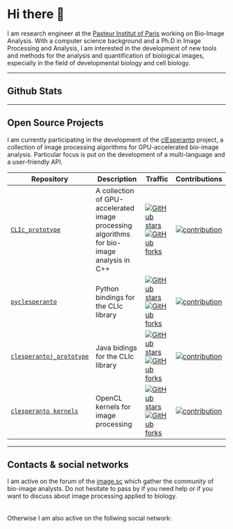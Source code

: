 # Hi there 👋

I am research engineer at the [Pasteur Institut of Paris](https://www.pasteur.fr/en) working on Bio-Image Analysis. With a computer science background and a Ph.D in Image Processing and Analysis, I am interested in the development of new tools and methods for the analysis and quantification of biological images, especially in the field of developmental biology and cell biology.

---
## Github Stats


---
## Open Source Projects

I am currently participating in the development of the [clEsperanto](https://github.com/clEsperanto) project, a collection of image processing algorithms for GPU-accelerated bio-image analysis. Particular focus is put on the development of a multi-language and a user-friendly API.

| Repository | Description | Traffic | Contributions |
| --- | --- | --- | --- |
| [`CLIc_prototype`](https://github.com/clEsperanto/CLIc_prototype) | A collection of GPU-accelerated image processing algorithms for bio-image analysis in C++ | [![GitHub stars](https://img.shields.io/github/stars/clEsperanto/CLIc_prototype?style=social)](https://github.com/clEsperanto/CLIc_prototype)[![GitHub forks](https://img.shields.io/github/forks/clEsperanto/CLIc_prototype?style=social)](https://github.com/clEsperanto/CLIc_prototype)| [![contribution](https://img.shields.io/badge/strigaud-contribution-lightgrey)](https://github.com/clEsperanto/CLIc_prototype/commits?author=StRigaud) |
| [`pyclesperanto`](https://github.com/clEsperanto/pyclesperanto) | Python bindings for the CLIc library | [![GitHub stars](https://img.shields.io/github/stars/clEsperanto/pyclesperanto?style=social)](https://github.com/clEsperanto/pyclesperanto)[![GitHub forks](https://img.shields.io/github/forks/clEsperanto/pyclesperanto?style=social)](https://github.com/clEsperanto/pyclesperanto) | [![contribution](https://img.shields.io/badge/strigaud-contribution-lightgrey)](https://github.com/clEsperanto/pyclesperanto/commits?author=StRigaud) |
| [`clesperantoj_prototype`](https://github.com/clEsperanto/clesperantoj_prototype) | Java bidings for the CLIc library | [![GitHub stars](https://img.shields.io/github/stars/clEsperanto/clesperantoj_prototype?style=social)](https://github.com/clEsperanto/clesperantoj_prototype)[![GitHub forks](https://img.shields.io/github/forks/clEsperanto/clesperantoj_prototype?style=social)](https://github.com/clEsperanto/clesperantoj_prototype) | [![contribution](https://img.shields.io/badge/strigaud-contribution-lightgrey)](https://github.com/clEsperanto/clesperantoj_prototype/commits?author=StRigaud) |
| [`clesperanto kernels`](https://github.com/clEsperanto/clij-opencl-kernels) | OpenCL kernels for image processing | [![GitHub stars](https://img.shields.io/github/stars/clEsperanto/clij-opencl-kernels?style=social)](https://github.com/clEsperanto/clij-opencl-kernels)[![GitHub forks](https://img.shields.io/github/forks/clEsperanto/clij-opencl-kernels?style=social)](https://github.com/clEsperanto/clij-opencl-kernels) | [![contribution](https://img.shields.io/badge/strigaud-contribution-lightgrey)](https://github.com/clEsperanto/clij-opencl-kernels/commits?author=StRigaud) |

---
## Contacts & social networks

I am active on the forum of the [image.sc](https://forum.image.sc) which gather the community of bio-image analysts. Do not hesitate to pass by if you need help or if you want to discuss about image processing applied to biology.
</br></br></br>
Otherwise I am also active on the follwing social network:


